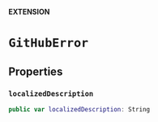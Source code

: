 **EXTENSION**

# `GitHubError`

## Properties
### `localizedDescription`

```swift
public var localizedDescription: String
```
